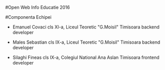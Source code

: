#Open Web Info Educatie 2016

#Componenta Echipei

* Emanuel Covaci
cls XI-a, Liceul Teoretic "G.Moisil" Timisoara
backend developer

* Males Sebastian
cls IX-a, Liceul Teoretic "G.Moisil" Timisoara
backend developer

* Silaghi Fineas
cls IX-a, Colegiul National Ana Aslan Timisoara
frontend developer
